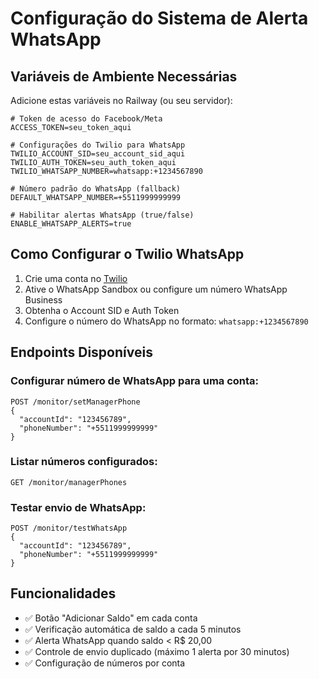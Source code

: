 # Configuração do Sistema de Alerta WhatsApp

## Variáveis de Ambiente Necessárias

Adicione estas variáveis no Railway (ou seu servidor):

```
# Token de acesso do Facebook/Meta
ACCESS_TOKEN=seu_token_aqui

# Configurações do Twilio para WhatsApp
TWILIO_ACCOUNT_SID=seu_account_sid_aqui
TWILIO_AUTH_TOKEN=seu_auth_token_aqui
TWILIO_WHATSAPP_NUMBER=whatsapp:+1234567890

# Número padrão do WhatsApp (fallback)
DEFAULT_WHATSAPP_NUMBER=+5511999999999

# Habilitar alertas WhatsApp (true/false)
ENABLE_WHATSAPP_ALERTS=true
```

## Como Configurar o Twilio WhatsApp

1. Crie uma conta no [Twilio](https://www.twilio.com/)
2. Ative o WhatsApp Sandbox ou configure um número WhatsApp Business
3. Obtenha o Account SID e Auth Token
4. Configure o número do WhatsApp no formato: `whatsapp:+1234567890`

## Endpoints Disponíveis

### Configurar número de WhatsApp para uma conta:
```
POST /monitor/setManagerPhone
{
  "accountId": "123456789",
  "phoneNumber": "+5511999999999"
}
```

### Listar números configurados:
```
GET /monitor/managerPhones
```

### Testar envio de WhatsApp:
```
POST /monitor/testWhatsApp
{
  "accountId": "123456789",
  "phoneNumber": "+5511999999999"
}
```

## Funcionalidades

- ✅ Botão "Adicionar Saldo" em cada conta
- ✅ Verificação automática de saldo a cada 5 minutos
- ✅ Alerta WhatsApp quando saldo < R$ 20,00
- ✅ Controle de envio duplicado (máximo 1 alerta por 30 minutos)
- ✅ Configuração de números por conta 